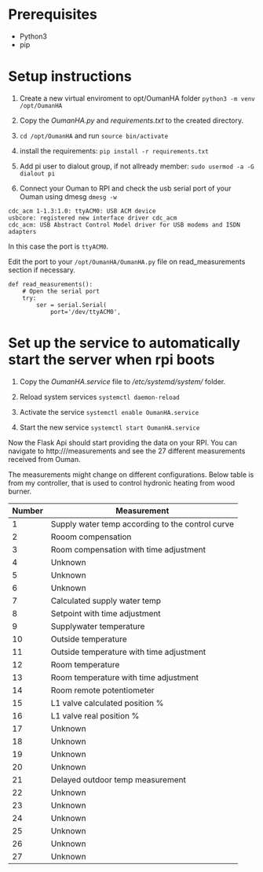 # Prerequisites
- Python3
- pip


# Setup instructions

1. Create a new virtual enviroment to opt/OumanHA folder
`python3 -m venv /opt/OumanHA`

2. Copy the _OumanHA.py_ and _requirements.txt_ to the created directory.

4. `cd /opt/OumanHA`
and run
`source bin/activate`

3. install the requirements:
`pip install -r requirements.txt`

4. Add pi user to dialout group, if not allready member:
`sudo usermod -a -G dialout pi`

5. Connect your Ouman to RPI and check the usb serial port of your Ouman using dmesg
`dmesg -w`

```
cdc_acm 1-1.3:1.0: ttyACM0: USB ACM device
usbcore: registered new interface driver cdc_acm
cdc_acm: USB Abstract Control Model driver for USB modems and ISDN adapters
```

In this case the port is `ttyACM0`.

Edit the port to your `/opt/OumanHA/OumanHA.py` file on read_measurements section if necessary.

```
def read_measurements():
    # Open the serial port
    try:
        ser = serial.Serial(
            port='/dev/ttyACM0', 

```

# Set up the service to automatically start the server when rpi boots

1. Copy the _OumanHA.service_ file to _/etc/systemd/system/_ folder.

2. Reload system services
`systemctl daemon-reload`

4. Activate the service
`systemctl enable OumanHA.service`

5. Start the new service
`systemctl start OumanHA.service`

Now the Flask Api should start providing the data on your RPI. You can navigate to http://<your rpi address>/measurements and see the 27 different measurements received from Ouman.

The measurements might change on different configurations. Below table is from my controller, that is used to control hydronic heating from wood burner.

| Number | Measurement |
| ------ | ------ |
|    1    |    Supply water temp according to the control curve    |
|    2    |    Rooom compensation    |
|    3    |    Room compensation with time adjustment   |
|    4    |    Unknown    |
|   5   |      Unknown  |
|   6     |    Unknown    |
|    7    |    Calculated supply water temp    |
|    8    |    Setpoint with time adjustment  |
|    9    |    Supplywater temperature    |
|    10    |   Outside temperature     |
|    11    |   Outside temperature with time adjustment |
|    12    |   Room temperature         |
|    13    |   Room temperature with time adjustment      |
|    14    |   Room remote potentiometer     |
|  15   |   L1 valve calculated position %     |
|   16     |  L1 valve real position %      |
|   17    |     Unknown     |
|    18    |    Unknown      |
|    19    |     Unknown     |
|    20    |    Unknown      |
|    21    |    Delayed outdoor temp measurement     |
|    22    |   Unknown       |
|   23    |    Unknown      |
|    24    |   Unknown       |
|   25   |     Unknown     |
|   26     |   Unknown       |
|    27    |    Unknown      |